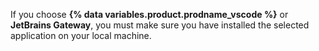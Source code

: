 If you choose **{% data variables.product.prodname_vscode %}** or **JetBrains Gateway**, you must make sure you have installed the selected application on your local machine.